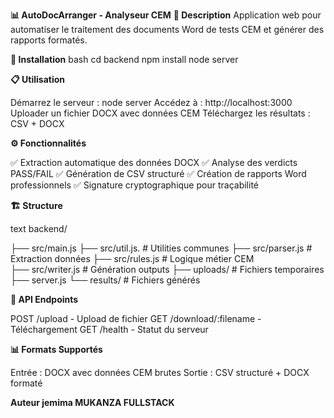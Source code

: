 
**📊 AutoDocArranger - Analyseur CEM**
**🎯 Description**
Application web pour automatiser le traitement des documents Word de tests CEM et générer des rapports formatés.

**🚀 Installation**
bash
cd backend
npm install
node server


**📋 Utilisation**

Démarrez le serveur : node server
Accédez à : http://localhost:3000
Uploader un fichier DOCX avec données CEM
Téléchargez les résultats : CSV + DOCX

**⚙️ Fonctionnalités**

✅ Extraction automatique des données DOCX
✅ Analyse des verdicts PASS/FAIL
✅ Génération de CSV structuré
✅ Création de rapports Word professionnels
✅ Signature cryptographique pour traçabilité

**🏗️ Structure**

text
backend/

├── src/main.js
├── src/util.js.     # Utilities communes
├── src/parser.js    # Extraction données
├── src/rules.js     # Logique métier CEM  
├── src/writer.js    # Génération outputs
├── uploads/         # Fichiers temporaires
├── server.js
└── results/         # Fichiers générés

**🔗 API Endpoints**

POST /upload - Upload de fichier
GET /download/:filename - Téléchargement
GET /health - Statut du serveur

**📊 Formats Supportés**

Entrée : DOCX avec données CEM brutes
Sortie : CSV structuré + DOCX formaté

**Auteur jemima MUKANZA FULLSTACK**

